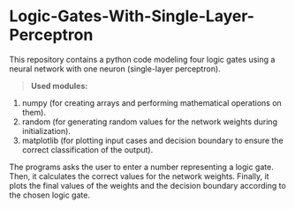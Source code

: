 # Logic-Gates-With-Single-Layer-Perceptron
This repository contains a python code modeling four logic gates using a neural network with one neuron (single-layer perceptron).
>**Used modules:**
1. numpy (for creating arrays and performing mathematical operations on them).
2. random (for generating random values for the network weights during initialization).
3. matplotlib (for plotting input cases and decision boundary to ensure the correct classification of the output).

The programs asks the user to enter a number representing a logic gate. Then, it calculates the correct values for the network weights. Finally, it plots the
final values of the weights and the decision boundary according to the chosen logic gate.
